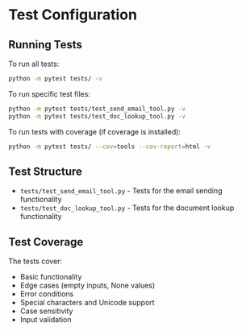 # Test Configuration

## Running Tests

To run all tests:
```bash
python -m pytest tests/ -v
```

To run specific test files:
```bash
python -m pytest tests/test_send_email_tool.py -v
python -m pytest tests/test_doc_lookup_tool.py -v
```

To run tests with coverage (if coverage is installed):
```bash
python -m pytest tests/ --cov=tools --cov-report=html -v
```

## Test Structure

- `tests/test_send_email_tool.py` - Tests for the email sending functionality
- `tests/test_doc_lookup_tool.py` - Tests for the document lookup functionality

## Test Coverage

The tests cover:
- Basic functionality
- Edge cases (empty inputs, None values)
- Error conditions
- Special characters and Unicode support
- Case sensitivity
- Input validation

